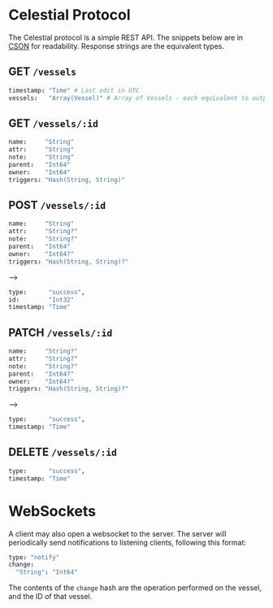 # Celestial Protocol

The Celestial protocol is a simple REST API. The snippets below are in [CSON](https://github.com/bevry/cson) for readability. Response strings are the equivalent types.

## GET `/vessels`

```cson
timestamp: "Time" # Last edit in UTC
vessels:   "Array(Vessel)" # Array of Vessels - each equivalent to output of 'GET /vessels/:id' on that vessel
```

## GET `/vessels/:id`

```cson
name:     "String"
attr:     "String"
note:     "String"
parent:   "Int64"
owner:    "Int64"
triggers: "Hash(String, String)"
```

## POST `/vessels/:id`

```cson
name:     "String"
attr:     "String?"
note:     "String?"
parent:   "Int64"
owner:    "Int64?"
triggers: "Hash(String, String)?"
```

\-->

```cson
type:      "success",
id:        "Int32"
timestamp: "Time"
```

## PATCH `/vessels/:id`

```cson
name:     "String?"
attr:     "String?"
note:     "String?"
parent:   "Int64?"
owner:    "Int64?"
triggers: "Hash(String, String)?"
```

\-->

```cson
type:      "success",
timestamp: "Time"
```

## DELETE `/vessels/:id`

```cson
type:      "success",
timestamp: "Time"
```

# WebSockets

A client may also open a websocket to the server. The server will periodically send notifications to listening clients, following this format:

```cson
type: "notify"
change:
  "String": "Int64"
```

The contents of the `change` hash are the operation performed on the vessel, and the ID of that vessel.
